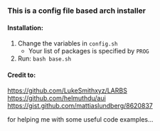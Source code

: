 ### This is a config file based arch installer

#### Installation:
1. Change the variables in `config.sh`
	- Your list of packages is specified by `PROG`
2. Run: `bash base.sh`

#### Credit to:

https://github.com/LukeSmithxyz/LARBS \
https://github.com/helmuthdu/aui \
https://gist.github.com/mattiaslundberg/8620837

for helping me with some useful code examples...